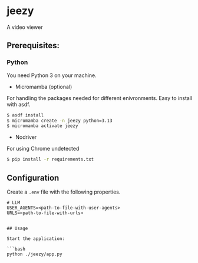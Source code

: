 # jeezy

A video viewer

## Prerequisites:

### Python

You need Python 3 on your machine.

- Micromamba (optional)

For handling the packages needed for different enivronments. Easy to install with asdf.

```bash
$ asdf install
$ micromamba create -n jeezy python=3.13
$ micromamba activate jeezy
```

- Nodriver

For using Chrome undetected

```bash
$ pip install -r requirements.txt
```

## Configuration

Create a `.env` file with the following properties.

```
# LLM
USER_AGENTS=<path-to-file-with-user-agents>
URLS=<path-to-file-with-urls>


## Usage

Start the application:

```bash
python ./jeezy/app.py
```

